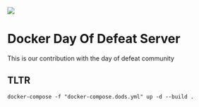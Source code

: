 ![](https://3.bp.blogspot.com/-3d4xFr2NI1U/UbOz4PnO23I/AAAAAAAAAGY/LhJe9cMRFlg/s1600/logoTS.png)

# Docker Day Of Defeat Server

This is our contribution with the day of defeat community


## TLTR

```shell
docker-compose -f "docker-compose.dods.yml" up -d --build . 
```